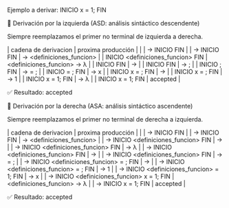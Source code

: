 Ejemplo a derivar:
INICIO 
    x = 1; 
FIN

🔹 Derivación por la izquierda (ASD: análisis sintáctico descendente)

Siempre reemplazamos el primer no terminal de izquierda a derecha.

| cadena de derivacion                          | proxima producción |
| <programa>                                    | <programa> -> INICIO <bloque> FIN |
| <programa> -> INICIO <bloque> FIN         | <bloque> -> <definiciones_funcion> <sentencias> |
| INICIO <definiciones_funcion> <sentencias> FIN                       | <definiciones_funcion> -> λ |
| INICIO <sentencias> FIN                       | <sentencias> -> <sentencia> <sentencias> |
| INICIO <sentencia> <sentencias> FIN           | <sentencia> -> <asignacion>; |
| INICIO <asignacion>; <sentencias> FIN         | <asignacion> -> <variable> = <valor>; |
| INICIO <variable> = <valor>; <sentencias> FIN | <variable> -> x |
| INICIO x = <valor>; <sentencias> FIN          | <valor> -> <numero> |
| INICIO x = <numero>; <sentencias> FIN         | <numero> -> 1 |
| INICIO x = 1; <sentencias> FIN                | <sentencias> ->  λ |
| INICIO x = 1; FIN                             | accepted |

✅ Resultado: accepted

🔹 Derivación por la derecha (ASA: análisis sintáctico ascendente)

Siempre reemplazamos el primer no terminal de derecha a izquierda.

| cadena de derivacion | proxima producción |
| <programa> | <programa> -> INICIO <bloque> FIN |
| <programa> -> INICIO <bloque> FIN         | <bloque> -> <definiciones_funcion> <sentencias> |
| <programa> -> INICIO <definiciones_funcion> <sentencias> FIN | <sentencias> -> <sentencia> <sentencias> |
| <programa> -> INICIO <definiciones_funcion> <sentencia> <sentencias> FIN | <sentencias> -> λ |
| <programa> -> INICIO <definiciones_funcion> <sentencia> FIN | <sentencia> -> <asignacion> |
| <programa> -> INICIO <definiciones_funcion> <asignacion> FIN | <asignacion> -> <variable> = <valor>; |
| <programa> -> INICIO <definiciones_funcion> <variable> = <valor>; FIN | <valor> -> <numero> |
| <programa> -> INICIO <definiciones_funcion> <variable> = <numero>; FIN | <numero> -> 1 |
| <programa> -> INICIO <definiciones_funcion> <variable> = 1; FIN | <variable> -> x |
| <programa> -> INICIO <definiciones_funcion> x = 1; FIN | <definiciones_funcion> -> λ |
| <programa> -> INICIO x = 1; FIN | accepted |

✅ Resultado: accepted